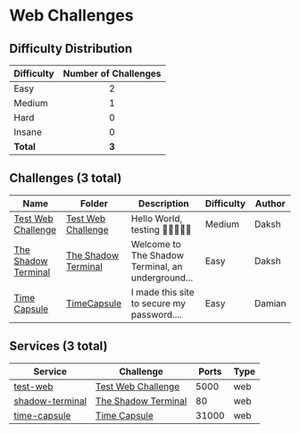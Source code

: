 
# Web Challenges

## Difficulty Distribution
| Difficulty | Number of Challenges |
|------------|:--------------------:|
| Easy | 2 |
| Medium | 1 |
| Hard | 0 |
| Insane | 0 |
| **Total** | **3** |

## Challenges (3 total)
| Name | Folder | Description | Difficulty | Author |
|------|--------|-------------|------------|--------|
| [Test Web Challenge](<./Test Web Challenge>) | [Test Web Challenge](<./Test Web Challenge>) | Hello World, testing  | Medium | Daksh |
| [The Shadow Terminal](<./The Shadow Terminal>) | [The Shadow Terminal](<./The Shadow Terminal>) | Welcome to The Shadow Terminal, an underground... | Easy | Daksh |
| [Time Capsule](<./TimeCapsule>) | [TimeCapsule](<./TimeCapsule>) | I made this site to secure my password.... | Easy | Damian |

## Services (3 total)
| Service | Challenge | Ports | Type |
|---------|-----------|-------|------|
| [test-web](<./Test Web Challenge/service/service>) | [Test Web Challenge](<./Test Web Challenge>) | 5000 | web |
| [shadow-terminal](<./The Shadow Terminal/service/src>) | [The Shadow Terminal](<./The Shadow Terminal>) | 80 | web |
| [time-capsule](<./TimeCapsule/service>) | [Time Capsule](<./TimeCapsule>) | 31000 | web |
